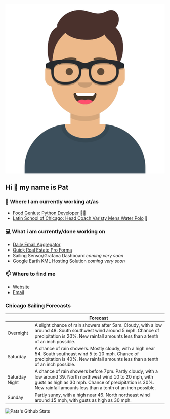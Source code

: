 [![Social banner for p-j-falconer](https://raw.githubusercontent.com/P-J-FALCONER/P-J-FALCONER/master/assets/avataaars.svg)](https://patfalconer.com/)
## Hi :wave: my name is Pat

### 💼 Where I am currently working at/as
- [Food Genius: Python Developer](https://getfoodgenius.com/) 🍔🐍
- [Latin School of Chicago: Head Coach Varisty Mens Water Polo](https://www.latinschool.org/) 🤽


### 💻 What i am currently/done working on
 - [Daily Email Aggregator](https://github.com/P-J-FALCONER/dott_daily_mail)
 - [Quick Real Estate Pro Forma](https://github.com/P-J-FALCONER/henry)
 - Sailing Sensor/Grafana Dashboard *coming very soon*
 - Google Earth KML Hosting Solution *coming very soon*

### 📫 Where to find me
 - [Website](https://patfalconer.com/)
 - [Email](mailto:patrick.j.falconer@gmail.com)


### Chicago Sailing Forecasts
|   | Forecast  |
|---|---|
| Overnight | A slight chance of rain showers after 5am. Cloudy, with a low around 48. South southwest wind around 5 mph. Chance of precipitation is 20%. New rainfall amounts less than a tenth of an inch possible. |
| Saturday | A chance of rain showers. Mostly cloudy, with a high near 54. South southeast wind 5 to 10 mph. Chance of precipitation is 40%. New rainfall amounts less than a tenth of an inch possible. |
| Saturday Night | A chance of rain showers before 7pm. Partly cloudy, with a low around 39. North northwest wind 10 to 20 mph, with gusts as high as 30 mph. Chance of precipitation is 30%. New rainfall amounts less than a tenth of an inch possible. |
| Sunday | Partly sunny, with a high near 46. North northeast wind around 15 mph, with gusts as high as 30 mph. |

![Pats's Github Stats](https://github-readme-stats.vercel.app/api?username=p-j-falconer&show_icons=true&theme=radical)
